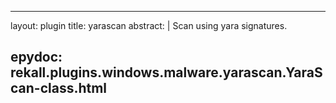 
---
layout: plugin
title: yarascan
abstract: |
    Scan using yara signatures.

epydoc: rekall.plugins.windows.malware.yarascan.YaraScan-class.html
---
